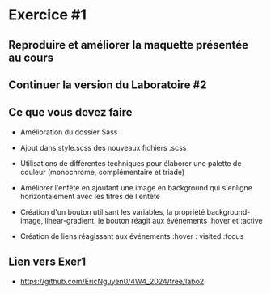 # Exercice #1
## Reproduire et améliorer la maquette présentée au cours

## Continuer la version du Laboratoire #2

## Ce que vous devez faire

- Amélioration du dossier Sass
- Ajout dans style.scss des nouveaux fichiers .scss
- Utilisations de différentes techniques pour élaborer une palette de couleur (monochrome, complémentaire et triade)

- Améliorer l'entête en ajoutant une image en background qui s'enligne horizontalement avec les titres de l'entête
- Création d'un bouton utilisant les variables, la propriété background-image, linear-gradient. le bouton réagit aux événements :hover et :active
- Création de liens réagissant aux événements :hover : visited :focus

## Lien vers Exer1
- https://github.com/EricNguyen0/4W4_2024/tree/labo2